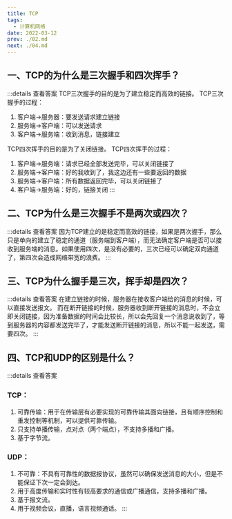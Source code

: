 ```yaml
---
title: TCP
tags: 
  - 计算机网络
date: 2022-03-12
prev: ./02.md
next: ./04.md
---
```


## 一、TCP的为什么是三次握手和四次挥手？
:::details 查看答案
TCP三次握手的目的是为了建立稳定而高效的链接。
TCP三次握手的过程：
1. 客户端->服务器：要发送请求建立链接
2. 服务端->客户端：可以发送请求
3. 客户端->服务端：收到消息，链接建立

TCP四次挥手的目的是为了关闭链接。
TCP四次挥手的过程：
1. 客户端->服务端：请求已经全部发送完毕，可以关闭链接了
2. 服务端->客户端：好的我收到了，我这边还有一些要返回的数据
3. 服务端->客户端：所有数据返回完毕，可以关闭链接了
4. 客户端->服务端：好的，链接关闭
:::

## 二、TCP为什么是三次握手不是两次或四次？
:::details 查看答案
因为TCP建立的是稳定而高效的链接，如果是两次握手，那么只是单向的建立了稳定的通道（服务端到客户端），而无法确定客户端是否可以接收到服务端的消息。如果使用四次，是没有必要的，三次已经可以确定双向通道了，第四次会造成网络带宽的浪费。
:::

## 三、TCP为什么握手是三次，挥手却是四次？
:::details 查看答案
在建立链接的时候，服务器在接收客户端给的消息的时候，可以直接发送报文。
而在断开链接的时候，服务器收到断开链接的消息时，不会立即关闭链接，因为准备数据的时间会比较长，所以会先回复一个消息说收到了，等到服务器的内容都发送完毕了，才能发送断开链接的消息，所以不能一起发送，需要四次。
:::

## 四、TCP和UDP的区别是什么？
:::details 查看答案
### TCP：
1. 可靠传输：用于在传输层有必要实现的可靠传输其面向链接，且有顺序控制和重发控制等机制，可以提供可靠传输。
2. 只支持单播传输，点对点（两个端点），不支持多播和广播。
3. 基于字节流。

### UDP：
1. 不可靠：不具有可靠性的数据报协议，虽然可以确保发送消息的大小，但是不能保证下次一定会到达。
2. 用于高度传输和实时性有较高要求的通信或广播通信，支持多播和广播。
3. 基于报文流。
4. 用于视频会议，直播，语言视频通话。
:::
